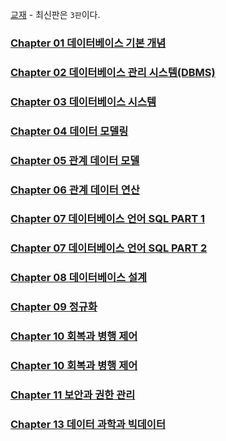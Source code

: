 [교재](https://www.aladin.co.kr/shop/wproduct.aspx?ItemId=177462276) - 최신판은 `3판`이다.

### [Chapter 01 데이터베이스 기본 개념](/CS/DataBase/chapter1.md)

### [Chapter 02 데이터베이스 관리 시스템(DBMS)](/CS/DataBase/chapter2.md)

### [Chapter 03 데이터베이스 시스템](/CS/DataBase/chapter3.md)

### [Chapter 04 데이터 모델링](/CS/DataBase/chapter4.md)

### [Chapter 05 관계 데이터 모델](/CS/DataBase/chapter5.md)

### [Chapter 06 관계 데이터 연산](/CS/DataBase/chapter6.md)

### [Chapter 07 데이터베이스 언어 SQL PART 1](/CS/DataBase/chapter7-PART1.md)

### [Chapter 07 데이터베이스 언어 SQL PART 2](/CS/DataBase/chapter7-PART2.md)

### [Chapter 08 데이터베이스 설계](/CS/DataBase/chapter8.md)

### [Chapter 09 정규화](/CS/DataBase/chapter9.md)

### [Chapter 10 회복과 병행 제어](/CS/DataBase/chapter10-PART1.md)

### [Chapter 10 회복과 병행 제어](/CS/DataBase/chapter10-PART2.md)

### [Chapter 11 보안과 권한 관리](/CS/DataBase/chapter11.md)

### [Chapter 13 데이터 과학과 빅데이터](/CS/DataBase/chapter13.md)
